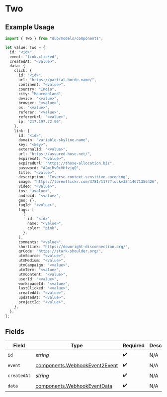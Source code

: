 # Two

## Example Usage

```typescript
import { Two } from "dub/models/components";

let value: Two = {
  id: "<id>",
  event: "link.clicked",
  createdAt: "<value>",
  data: {
    click: {
      id: "<id>",
      url: "https://partial-horde.name/",
      continent: "<value>",
      country: "India",
      city: "Maureenland",
      device: "<value>",
      browser: "<value>",
      os: "<value>",
      referer: "<value>",
      refererUrl: "<value>",
      ip: "217.197.72.96",
    },
    link: {
      id: "<id>",
      domain: "variable-skyline.name",
      key: "<key>",
      externalId: "<value>",
      url: "https://assured-hose.net/",
      expiresAt: "<value>",
      expiredUrl: "https://those-allocation.biz",
      password: "A2miRv0cVHfvjqQ",
      title: "<value>",
      description: "Inverse context-sensitive encoding",
      image: "https://loremflickr.com/3781/1177?lock=33414671356426",
      video: "<value>",
      ios: "<value>",
      android: "<value>",
      geo: {},
      tagId: "<value>",
      tags: [
        {
          id: "<id>",
          name: "<value>",
          color: "pink",
        },
      ],
      comments: "<value>",
      shortLink: "https://downright-disconnection.org/",
      qrCode: "https://stark-shoulder.org/",
      utmSource: "<value>",
      utmMedium: "<value>",
      utmCampaign: "<value>",
      utmTerm: "<value>",
      utmContent: "<value>",
      userId: "<value>",
      workspaceId: "<value>",
      lastClicked: "<value>",
      createdAt: "<value>",
      updatedAt: "<value>",
      projectId: "<value>",
    },
  },
};
```

## Fields

| Field                                                                          | Type                                                                           | Required                                                                       | Description                                                                    |
| ------------------------------------------------------------------------------ | ------------------------------------------------------------------------------ | ------------------------------------------------------------------------------ | ------------------------------------------------------------------------------ |
| `id`                                                                           | *string*                                                                       | :heavy_check_mark:                                                             | N/A                                                                            |
| `event`                                                                        | [components.WebhookEvent2Event](../../models/components/webhookevent2event.md) | :heavy_check_mark:                                                             | N/A                                                                            |
| `createdAt`                                                                    | *string*                                                                       | :heavy_check_mark:                                                             | N/A                                                                            |
| `data`                                                                         | [components.WebhookEventData](../../models/components/webhookeventdata.md)     | :heavy_check_mark:                                                             | N/A                                                                            |